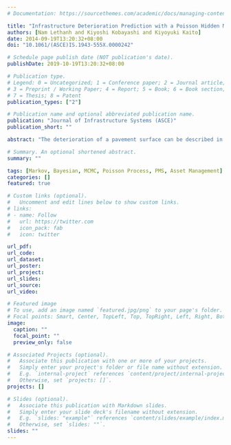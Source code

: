 ```yaml
---
# Documentation: https://sourcethemes.com/academic/docs/managing-content/

title: "Infrastructure Deterioration Prediction with a Poisson Hidden Markov Model on Time Series Data"
authors: [Nam Lethanh and Kiyoshi Kobayashi and Kiyoyuki Kaito]
date: 2014-09-19T13:20:32+08:00
doi: "10.1061/(ASCE)IS.1943-555X.0000242"

# Schedule page publish date (NOT publication's date).
publishDate: 2019-10-19T13:20:32+08:00

# Publication type.
# Legend: 0 = Uncategorized; 1 = Conference paper; 2 = Journal article;
# 3 = Preprint / Working Paper; 4 = Report; 5 = Book; 6 = Book section;
# 7 = Thesis; 8 = Patent
publication_types: ["2"]

# Publication name and optional abbreviated publication name.
publication: "Journal of Infrastructure Systems (ASCE)"
publication_short: ""

abstract: "The deterioration of a pavement surface can be described in terms of the presence and severity of distinct distresses, like potholes, cracking, and rutting. Each deterioration process is ordinarily described by a set of pavement indicators (e.g., number of potholes, percentage of cracks, international roughness index) that are measured during monitoring and inspection activities. Manifestly, there exist statistical correlations among the deterioration processes. For instance, cracks appearing on a road section may contribute to an increase in pothole occurrence, and vice versa. In order to mathematically formulate the statistical interdependency among deterioration processes, a Poisson hidden Markov model is proposed in this paper. The model describes the complex process of pavement deterioration, which includes the frequent occurrence of local damage (e.g., potholes) as well as the degradation of other pavement indicators (e.g., cracks, roughness). To model the concurrent frequency of local damage, a stochastic Poisson process is used. At the same time, a Markov chain model is used to depict the degradation of other pavement indicators. A numerical estimation approach using Bayesian statistics with a Markov chain Monte Carlo simulation is developed to derive the values of the model’s parameters based on historical information. The applicability of the model was demonstrated through an empirical example using data from a Japanese highway road link.."

# Summary. An optional shortened abstract.
summary: ""

tags: [Markov, Bayesian, MCMC, Poisson Process, PMS, Asset Management]
categories: []
featured: true

# Custom links (optional).
#   Uncomment and edit lines below to show custom links.
# links:
# - name: Follow
#   url: https://twitter.com
#   icon_pack: fab
#   icon: twitter

url_pdf:
url_code:
url_dataset:
url_poster:
url_project:
url_slides:
url_source:
url_video:

# Featured image
# To use, add an image named `featured.jpg/png` to your page's folder.
# Focal points: Smart, Center, TopLeft, Top, TopRight, Left, Right, BottomLeft, Bottom, BottomRight.
image:
  caption: ""
  focal_point: ""
  preview_only: false

# Associated Projects (optional).
#   Associate this publication with one or more of your projects.
#   Simply enter your project's folder or file name without extension.
#   E.g. `internal-project` references `content/project/internal-project/index.md`.
#   Otherwise, set `projects: []`.
projects: []

# Slides (optional).
#   Associate this publication with Markdown slides.
#   Simply enter your slide deck's filename without extension.
#   E.g. `slides: "example"` references `content/slides/example/index.md`.
#   Otherwise, set `slides: ""`.
slides: ""
---
```


